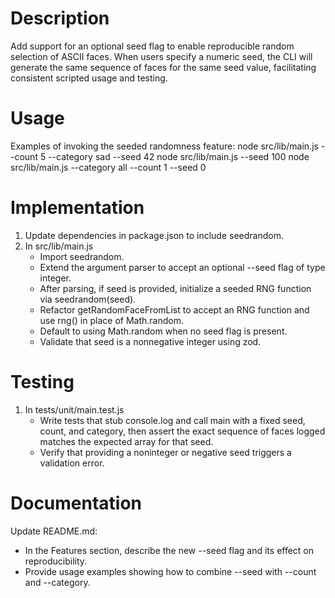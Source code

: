 # Description
Add support for an optional seed flag to enable reproducible random selection of ASCII faces. When users specify a numeric seed, the CLI will generate the same sequence of faces for the same seed value, facilitating consistent scripted usage and testing.

# Usage
Examples of invoking the seeded randomness feature:
    node src/lib/main.js --count 5 --category sad --seed 42
    node src/lib/main.js --seed 100
    node src/lib/main.js --category all --count 1 --seed 0

# Implementation
1. Update dependencies in package.json to include seedrandom.
2. In src/lib/main.js
   - Import seedrandom.
   - Extend the argument parser to accept an optional --seed flag of type integer.
   - After parsing, if seed is provided, initialize a seeded RNG function via seedrandom(seed).
   - Refactor getRandomFaceFromList to accept an RNG function and use rng() in place of Math.random.
   - Default to using Math.random when no seed flag is present.
   - Validate that seed is a nonnegative integer using zod.

# Testing
1. In tests/unit/main.test.js
   - Write tests that stub console.log and call main with a fixed seed, count, and category, then assert the exact sequence of faces logged matches the expected array for that seed.
   - Verify that providing a noninteger or negative seed triggers a validation error.

# Documentation
Update README.md:
- In the Features section, describe the new --seed flag and its effect on reproducibility.
- Provide usage examples showing how to combine --seed with --count and --category.